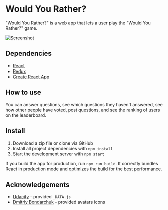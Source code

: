 # Would You Rather?

"Would You Rather?" is a web app that lets a user play the "Would You Rather?" game.

![Screenshot](https://mokajima.github.io/portfolio/images/would-you-rather.jpg)

## Dependencies

- [React](https://github.com/facebook/react)
- [Redux](https://github.com/reduxjs/redux)
- [Create React App](https://github.com/facebook/create-react-app)

## How to use

You can answer questions, see which questions they haven't answered, see how other people have voted, post questions, and see the ranking of users on the leaderboard.

## Install

1. Download a zip file or clone via GitHub
2. Install all project dependencies with `npm install`
3. Start the development server with `npm start`

If you build the app for production, run `npm run build`.
It correctly bundles React in production mode and optimizes the build for the best performance.

## Acknowledgements

- [Udacity](https://github.com/udacity) - provided `_DATA.js`
- [Dmitriy Bondarchuk](https://www.behance.net/indie4art) - provided avatars icons

